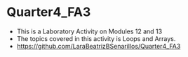 # Quarter4_FA3

- This is a Laboratory Activity on Modules 12 and 13
- The topics covered in this activity is Loops and Arrays.
- https://github.com/LaraBeatrizBSenarillos/Quarter4_FA3 

